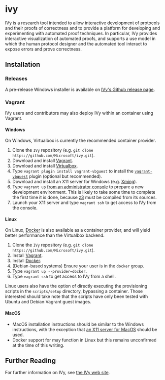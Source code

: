 # ivy

IVy is a research tool intended to allow interactive development of
protocols and their proofs of correctness and to provide a platform
for developing and experimenting with automated proof techniques. In
particular, IVy provides interactive visualization of automated
proofs, and supports a use model in which the human protocol designer
and the automated tool interact to expose errors and prove
correctness.

## Installation

### Releases

A pre-release Windows installer is available on [IVy's Github release page](https://github.com/Microsoft/ivy/releases).

### Vagrant

IVy users and contributors may also deploy IVy within an container using Vagrant.

#### Windows

On Windows, Virtualbox is currently the recommended container provider.

1. Clone the `IVy` repository (e.g. `git clone https://github.com/Microsoft/ivy.git`).
2. Download and install [Vagrant](http://vagrantup.com).
3. Download and install [Virtualbox](http://virtualbox.org).
4. Type `vagrant plugin install vagrant-vbguest` to install the [`vagrant-vbguest`](https://github.com/dotless-de/vagrant-vbguest) plugin (optional but recommended).
5. Download and install an X11 server for Windows (e.g. [Xming](http://www.straightrunning.com/XmingNotes/)).
6. Type `vagrant up` [from an administrator console](https://github.com/mitchellh/vagrant/issues/3854) to prepare a new development environment. This is likely to take some time to complete the first time it is done, because [z3](https://github.com/Z3Prover/z3) must be compiled from its sources.
7. Launch your X11 server and type `vagrant ssh` to get access to IVy from the console.

#### Linux

On Linux, [Docker](http://docker.com) is also available as a container provider, and will yield better performance than the Virtualbox backend.

1. Clone the `IVy` repository (e.g. `git clone https://github.com/Microsoft/ivy.git`).
2. Install [Vagrant](http://vagrantup.com).
3. Install [Docker](http://docker.com).
4. (Debian-based systems) Ensure your user is in the `docker` group.
5. Type `vagrant up --provider=docker`.
6. Type `vagrant ssh` to get access to IVy from a shell.

Linux users also have the option of directly executing the provisioning scripts in the `scripts/setup` directory, bypassing a container. Those interested should take note that the scripts have only been tested with Ubuntu and Debian Vagrant guest images.

#### MacOS

- MacOS installation instructions should be similar to the Windows instructions, with the exception that [an X11 server for MacOS](https://www.xquartz.org/) should be used.
- Docker support for may function in Linux but this remains unconfirmed at the time of this writing.



## Further Reading

For further information on IVy, see [the IVy web site](http://microsoft.github.io/ivy/).





